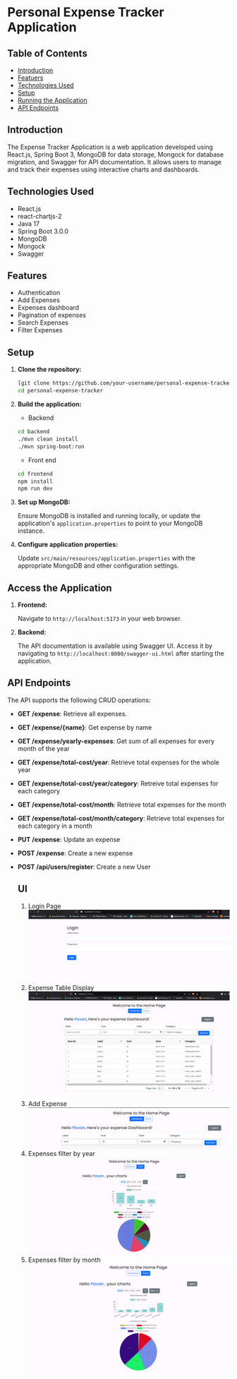 
# Personal Expense Tracker Application

## Table of Contents
- [Introduction](#introduction)
- [Featuers](#Features)
- [Technologies Used](#technologies-used)
- [Setup](#setup)
- [Running the Application](#running-the-application)
- [API Endpoints](#api-endpoints)

## Introduction

The Expense Tracker Application is a web application developed using React.js, Spring Boot 3, MongoDB for data storage, Mongock for database migration, and Swagger for API documentation. It allows users to manage and track their expenses using interactive charts and dashboards.

## Technologies Used

- React.js
- react-chartjs-2
- Java 17
- Spring Boot 3.0.0
- MongoDB
- Mongock
- Swagger

## Features

- Authentication
- Add Expenses
- Expenses dashboard
- Pagination of expenses
- Search Expenses
- Filter Expenses

## Setup

1. **Clone the repository:**

    ```bash
    [git clone https://github.com/your-username/personal-expense-tracker.git]
    cd personal-expense-tracker
    ```

2. **Build the application:**
    - Backend
    ```bash
    cd backend
    ./mvn clean install
    ./mvn spring-boot:run
    ```
    - Front end
    ```bash
    cd frontend
    npm install
    npm run dev
    ```
       



3. **Set up MongoDB:**

    Ensure MongoDB is installed and running locally, or update the application's `application.properties` to point to your MongoDB instance.

4. **Configure application properties:**

    Update `src/main/resources/application.properties` with the appropriate MongoDB and other configuration settings.

## Access the Application

1. **Frontend:**

   Navigate to `http://localhost:5173` in your web browser.

2. **Backend:**

   The API documentation is available using Swagger UI. Access it by navigating to `http://localhost:8080/swagger-ui.html` after starting the application.


## API Endpoints

The API supports the following CRUD operations:

- **GET /expense**: Retrieve all expenses.
- **GET /expense/{name}**: Get expense by name
- **GET /expense/yearly-expenses**: Get sum of all expenses for every month of the year
- **GET /expense/total-cost/year**: Retrieve total expenses for the whole year
- **GET /expense/total-cost/year/category**: Retreive total expenses for each category
- **GET /expense/total-cost/month**: Retrieve total expenses for the month
- **GET /expense/total-cost/month/category**: Retrieve total expenses for each category in a month

- **PUT /expense**: Update an expense
- **POST /expense**: Create a new expense
- **POST /api/users/register**: Create a new User


    ## UI
    1. Login Page
    ![Alt text](./img/Login.png)
    2. Expense Table Display 
    ![Alt text](./img/ExpenseTable.png)
    3. Add Expense
    ![Alt text](./img/AddExpense.png)
    4. Expenses filter by year
    ![Alt text](./img/ExpensesByYear.png)
    5. Expenses filter by month
    ![Alt text](./img/ExpensesByMonth.png)